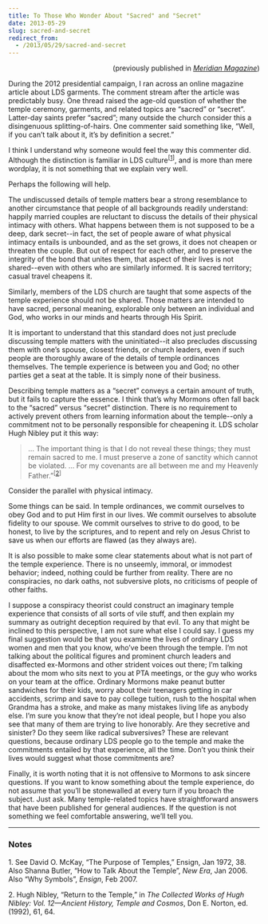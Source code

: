 ```yaml
---
title: To Those Who Wonder About "Sacred" and "Secret"
date: 2013-05-29
slug: sacred-and-secret
redirect_from:
  - /2013/05/29/sacred-and-secret
---
```


<p style="text-align:right;">(previously published in <a href="http://www.ldsmag.com/article/1/12755"><em>Meridian Magazine</em></a>)</p>
During the 2012 presidential campaign, I ran across an online magazine article about LDS garments. The comment stream after the article was predictably busy. One thread raised the age-old question of whether the temple ceremony, garments, and related topics are “sacred” or “secret”. Latter-day saints prefer “sacred”; many outside the church consider this a disingenuous splitting-of-hairs. One commenter said something like, “Well, if you can’t talk about it, it’s by definition a secret.”

I think I understand why someone would feel the way this commenter did. Although the distinction is familiar in LDS culture<sup>[<a href="#1">1</a>]</sup>, and is more than mere wordplay, it is not something that we explain very well.

Perhaps the following will help.

The undiscussed details of temple matters bear a strong resemblance to another circumstance that people of all backgrounds readily understand: happily married couples are reluctant to discuss the details of their physical intimacy with others. What happens between them is not supposed to be a deep, dark secret--in fact, the set of people aware of what physical intimacy entails is unbounded, and as the set grows, it does not cheapen or threaten the couple. But out of respect for each other, and to preserve the integrity of the bond that unites them, that aspect of their lives is not shared--even with others who are similarly informed. It is sacred territory; casual travel cheapens it.

Similarly, members of the LDS church are taught that some aspects of the temple experience should not be shared. Those matters are intended to have sacred, personal meaning, explorable only between an individual and God, who works in our minds and hearts through His Spirit.

It is important to understand that this standard does not just preclude discussing temple matters with the uninitiated--it also precludes discussing them with one’s spouse, closest friends, or church leaders, even if such people are thoroughly aware of the details of temple ordinances themselves. The temple experience is between you and God; no other parties get a seat at the table. It is simply none of their business.

Describing temple matters as a “secret” conveys a certain amount of truth, but it fails to capture the essence. I think that’s why Mormons often fall back to the “sacred” versus “secret” distinction. There is no requirement to actively prevent others from learning information about the temple--only a commitment not to be personally responsible for cheapening it. LDS scholar Hugh Nibley put it this way:
<blockquote>… The important thing is that I do not reveal these things; they must remain sacred to me. I must preserve a zone of sanctity which cannot be violated. … For my covenants are all between me and my Heavenly Father.”<sup>[<a href="#2">2</a>]</sup></blockquote>
Consider the parallel with physical intimacy.

Some things can be said. In temple ordinances, we commit ourselves to obey God and to put Him first in our lives. We commit ourselves to absolute fidelity to our spouse. We commit ourselves to strive to do good, to be honest, to live by the scriptures, and to repent and rely on Jesus Christ to save us when our efforts are flawed (as they always are).

It is also possible to make some clear statements about what is not part of the temple experience. There is no unseemly, immoral, or immodest behavior; indeed, nothing could be further from reality. There are no conspiracies, no dark oaths, not subversive plots, no criticisms of people of other faiths.

I suppose a conspiracy theorist could construct an imaginary temple experience that consists of all sorts of vile stuff, and then explain my summary as outright deception required by that evil. To any that might be inclined to this perspective, I am not sure what else I could say. I guess my final suggestion would be that you examine the lives of ordinary LDS women and men that you know, who’ve been through the temple. I’m not talking about the political figures and prominent church leaders and disaffected ex-Mormons and other strident voices out there; I’m talking about the mom who sits next to you at PTA meetings, or the guy who works on your team at the office. Ordinary Mormons make peanut butter sandwiches for their kids, worry about their teenagers getting in car accidents, scrimp and save to pay college tuition, rush to the hospital when Grandma has a stroke, and make as many mistakes living life as anybody else. I’m sure you know that they’re not ideal people, but I hope you also see that many of them are trying to live honorably. Are they secretive and sinister? Do they seem like radical subversives? These are relevant questions, because ordinary LDS people go to the temple and make the commitments entailed by that experience, all the time. Don’t you think their lives would suggest what those commitments are?

Finally, it is worth noting that it is not offensive to Mormons to ask sincere questions. If you want to know something about the temple experience, do not assume that you’ll be stonewalled at every turn if you broach the subject. Just ask. Many temple-related topics have straightforward answers that have been published for general audiences. If the question is not something we feel comfortable answering, we’ll tell you.

<hr />

<h3>Notes</h3>
<a name="1"></a>1. See David O. McKay, “The Purpose of Temples,” Ensign, Jan 1972, 38. Also Shanna Butler, “How to Talk About the Temple”, <em>New Era</em>, Jan 2006. Also “Why Symbols”, <em>Ensign</em>, Feb 2007.

<a name="2"></a>2. Hugh Nibley, “Return to the Temple,” in <em>The Collected Works of Hugh Nibley: Vol. 12—Ancient History, Temple and Cosmos</em>, Don E. Norton, ed. (1992), 61, 64.